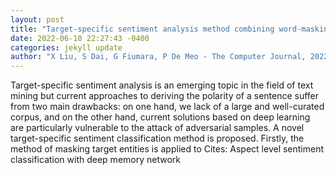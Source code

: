```yaml
--- 
layout: post 
title: "Target-specific sentiment analysis method combining word-masking data enhancement and adversarial learning" 
date: 2022-06-10 22:27:43 -0400 
categories: jekyll update 
author: "X Liu, S Dai, G Fiumara, P De Meo - The Computer Journal, 2022" 
--- 
```

Target-specific sentiment analysis is an emerging topic in the field of text mining but current approaches to deriving the polarity of a sentence suffer from two main drawbacks: on one hand, we lack of a large and well-curated corpus, and on the other hand, current solutions based on deep learning are particularly vulnerable to the attack of adversarial samples. A novel target-specific sentiment classification method is proposed. Firstly, the method of masking target entities is applied to Cites: Aspect level sentiment classification with deep memory network